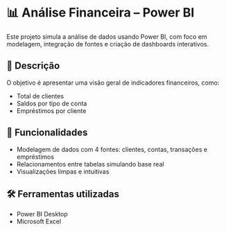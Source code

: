 # 📊 Análise Financeira – Power BI

Este projeto simula a análise de dados usando Power BI, com foco em modelagem, integração de fontes e criação de dashboards interativos.

## 🧾 Descrição

O objetivo é apresentar uma visão geral de indicadores financeiros, como:
- Total de clientes
- Saldos por tipo de conta
- Empréstimos por cliente

## 🧠 Funcionalidades

- Modelagem de dados com 4 fontes: clientes, contas, transações e empréstimos
- Relacionamentos entre tabelas simulando base real
- Visualizações limpas e intuitivas

## 🛠️ Ferramentas utilizadas

- Power BI Desktop
- Microsoft Excel
